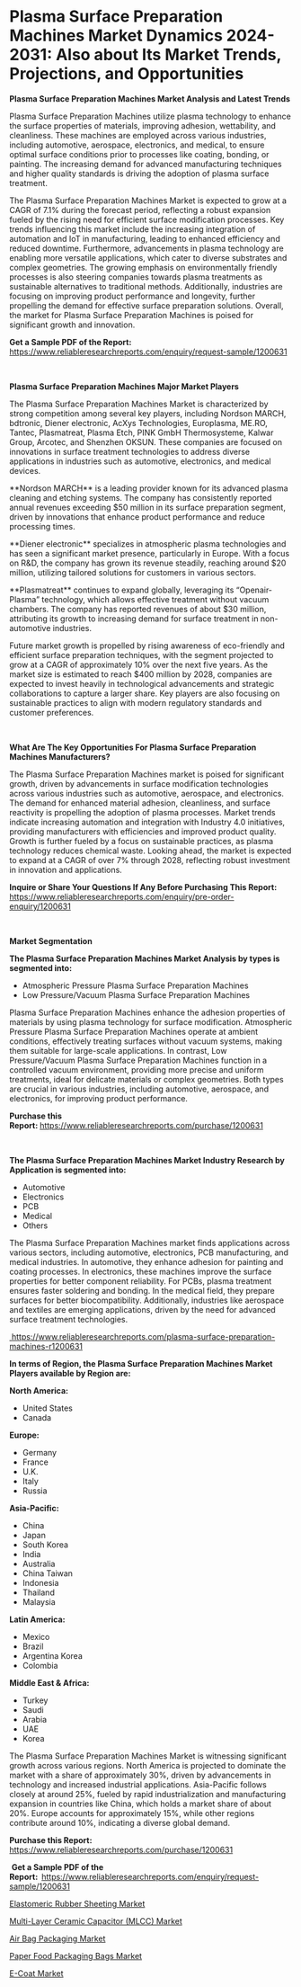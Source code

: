 <p><h1>Plasma Surface Preparation Machines Market Dynamics 2024-2031: Also about Its Market Trends, Projections, and Opportunities</h1></p><p><strong>Plasma Surface Preparation Machines Market Analysis and Latest Trends</strong></p>
<p><p>Plasma Surface Preparation Machines utilize plasma technology to enhance the surface properties of materials, improving adhesion, wettability, and cleanliness. These machines are employed across various industries, including automotive, aerospace, electronics, and medical, to ensure optimal surface conditions prior to processes like coating, bonding, or painting. The increasing demand for advanced manufacturing techniques and higher quality standards is driving the adoption of plasma surface treatment.</p><p>The Plasma Surface Preparation Machines Market is expected to grow at a CAGR of 7.1% during the forecast period, reflecting a robust expansion fueled by the rising need for efficient surface modification processes. Key trends influencing this market include the increasing integration of automation and IoT in manufacturing, leading to enhanced efficiency and reduced downtime. Furthermore, advancements in plasma technology are enabling more versatile applications, which cater to diverse substrates and complex geometries. The growing emphasis on environmentally friendly processes is also steering companies towards plasma treatments as sustainable alternatives to traditional methods. Additionally, industries are focusing on improving product performance and longevity, further propelling the demand for effective surface preparation solutions. Overall, the market for Plasma Surface Preparation Machines is poised for significant growth and innovation.</p></p>
<p><strong>Get a Sample PDF of the Report:&nbsp;</strong> <a href="https://www.reliableresearchreports.com/enquiry/request-sample/1200631">https://www.reliableresearchreports.com/enquiry/request-sample/1200631</a></p>
<p>&nbsp;</p>
<p><strong>Plasma Surface Preparation Machines Major Market Players</strong></p>
<p><p>The Plasma Surface Preparation Machines Market is characterized by strong competition among several key players, including Nordson MARCH, bdtronic, Diener electronic, AcXys Technologies, Europlasma, ME.RO, Tantec, Plasmatreat, Plasma Etch, PINK GmbH Thermosysteme, Kalwar Group, Arcotec, and Shenzhen OKSUN. These companies are focused on innovations in surface treatment technologies to address diverse applications in industries such as automotive, electronics, and medical devices.</p><p>**Nordson MARCH** is a leading provider known for its advanced plasma cleaning and etching systems. The company has consistently reported annual revenues exceeding $50 million in its surface preparation segment, driven by innovations that enhance product performance and reduce processing times.</p><p>**Diener electronic** specializes in atmospheric plasma technologies and has seen a significant market presence, particularly in Europe. With a focus on R&D, the company has grown its revenue steadily, reaching around $20 million, utilizing tailored solutions for customers in various sectors.</p><p>**Plasmatreat** continues to expand globally, leveraging its “Openair-Plasma” technology, which allows effective treatment without vacuum chambers. The company has reported revenues of about $30 million, attributing its growth to increasing demand for surface treatment in non-automotive industries.</p><p>Future market growth is propelled by rising awareness of eco-friendly and efficient surface preparation techniques, with the segment projected to grow at a CAGR of approximately 10% over the next five years. As the market size is estimated to reach $400 million by 2028, companies are expected to invest heavily in technological advancements and strategic collaborations to capture a larger share. Key players are also focusing on sustainable practices to align with modern regulatory standards and customer preferences.</p></p>
<p>&nbsp;</p>
<p><strong>What Are The Key Opportunities For Plasma Surface Preparation Machines Manufacturers?</strong></p>
<p><p>The Plasma Surface Preparation Machines market is poised for significant growth, driven by advancements in surface modification technologies across various industries such as automotive, aerospace, and electronics. The demand for enhanced material adhesion, cleanliness, and surface reactivity is propelling the adoption of plasma processes. Market trends indicate increasing automation and integration with Industry 4.0 initiatives, providing manufacturers with efficiencies and improved product quality. Growth is further fueled by a focus on sustainable practices, as plasma technology reduces chemical waste. Looking ahead, the market is expected to expand at a CAGR of over 7% through 2028, reflecting robust investment in innovation and applications.</p></p>
<p><strong>Inquire or Share Your Questions If Any Before Purchasing This Report:</strong> <a href="https://www.reliableresearchreports.com/enquiry/pre-order-enquiry/1200631">https://www.reliableresearchreports.com/enquiry/pre-order-enquiry/1200631</a></p>
<p>&nbsp;</p>
<p><strong>Market Segmentation</strong></p>
<p><strong>The Plasma Surface Preparation Machines Market Analysis by types is segmented into:</strong></p>
<p><ul><li>Atmospheric Pressure Plasma Surface Preparation Machines</li><li>Low Pressure/Vacuum Plasma Surface Preparation Machines</li></ul></p>
<p><p>Plasma Surface Preparation Machines enhance the adhesion properties of materials by using plasma technology for surface modification. Atmospheric Pressure Plasma Surface Preparation Machines operate at ambient conditions, effectively treating surfaces without vacuum systems, making them suitable for large-scale applications. In contrast, Low Pressure/Vacuum Plasma Surface Preparation Machines function in a controlled vacuum environment, providing more precise and uniform treatments, ideal for delicate materials or complex geometries. Both types are crucial in various industries, including automotive, aerospace, and electronics, for improving product performance.</p></p>
<p><strong>Purchase this Report:&nbsp;</strong><a href="https://www.reliableresearchreports.com/purchase/1200631">https://www.reliableresearchreports.com/purchase/1200631</a></p>
<p>&nbsp;</p>
<p><strong>The Plasma Surface Preparation Machines Market Industry Research by Application is segmented into:</strong></p>
<p><ul><li>Automotive</li><li>Electronics</li><li>PCB</li><li>Medical</li><li>Others</li></ul></p>
<p><p>The Plasma Surface Preparation Machines market finds applications across various sectors, including automotive, electronics, PCB manufacturing, and medical industries. In automotive, they enhance adhesion for painting and coating processes. In electronics, these machines improve the surface properties for better component reliability. For PCBs, plasma treatment ensures faster soldering and bonding. In the medical field, they prepare surfaces for better biocompatibility. Additionally, industries like aerospace and textiles are emerging applications, driven by the need for advanced surface treatment technologies.</p></p>
<p><a href="https://www.reliableresearchreports.com/plasma-surface-preparation-machines-r1200631">&nbsp;https://www.reliableresearchreports.com/plasma-surface-preparation-machines-r1200631</a></p>
<p><strong>In terms of Region, the Plasma Surface Preparation Machines Market Players available by Region are:</strong></p>
<p>
    <p> <strong> North America: </strong>
        <ul>
            <li>United States</li>
            <li>Canada</li>
        </ul>
        </p> 
    <p> <strong> Europe: </strong>
        <ul>
            <li>Germany</li>
            <li>France</li>
            <li>U.K.</li>
            <li>Italy</li>
            <li>Russia</li>
        </ul>
        </p> 
    <p> <strong> Asia-Pacific: </strong>
        <ul>
            <li>China</li>
            <li>Japan</li>
            <li>South Korea</li>
            <li>India</li>
            <li>Australia</li>
            <li>China Taiwan</li>
            <li>Indonesia</li>
            <li>Thailand</li>
            <li>Malaysia</li>
        </ul>
        </p> 
    <p> <strong> Latin America: </strong>
        <ul>
            <li>Mexico</li>
            <li>Brazil</li>
            <li>Argentina Korea</li>
            <li>Colombia</li>
        </ul>
        </p> 
    <p> <strong> Middle East & Africa: </strong>
        <ul>
            <li>Turkey</li>
            <li>Saudi</li>
            <li>Arabia</li>
            <li>UAE</li>
            <li>Korea</li>
        </ul>
    </p>
    </p>
<p><p>The Plasma Surface Preparation Machines Market is witnessing significant growth across various regions. North America is projected to dominate the market with a share of approximately 30%, driven by advancements in technology and increased industrial applications. Asia-Pacific follows closely at around 25%, fueled by rapid industrialization and manufacturing expansion in countries like China, which holds a market share of about 20%. Europe accounts for approximately 15%, while other regions contribute around 10%, indicating a diverse global demand.</p></p>
<p><strong>Purchase this Report: </strong><a href="https://www.reliableresearchreports.com/purchase/1200631">https://www.reliableresearchreports.com/purchase/1200631</a></p>
<p>&nbsp;<strong>Get a Sample PDF of the Report:&nbsp;&nbsp;</strong><a href="https://www.reliableresearchreports.com/enquiry/request-sample/1200631">https://www.reliableresearchreports.com/enquiry/request-sample/1200631</a></p>
<p><strong></strong></p>
<p><p><a href="https://issuu.com/reportprime-2/docs/elastomeric-rubber-sheeting-market-_60123a166407df">Elastomeric Rubber Sheeting Market</a></p><p><a href="https://github.com/ChiragRP21/Market-Research-Report-List-6/blob/main/multi-layer-ceramic-capacitor-mlcc-market.md">Multi-Layer Ceramic Capacitor (MLCC) Market</a></p><p><a href="https://www.linkedin.com/pulse/in-depth-analysis-global-air-bag-packaging-market-lrybe?trackingId=RKQ0gnmhSdWTkii2rTcKfQ%3D%3D">Air Bag Packaging Market</a></p><p><a href="https://www.linkedin.com/pulse/paper-food-packaging-bags-market-size-share-trends-analysis-8awre?trackingId=071TiN%2FjQVCyGcOS1zSmdw%3D%3D">Paper Food Packaging Bags Market</a></p><p><a href="https://github.com/JakirUddin511/Market-Research-Report-List-1/blob/main/e-coat-market.md">E-Coat Market</a></p></p>